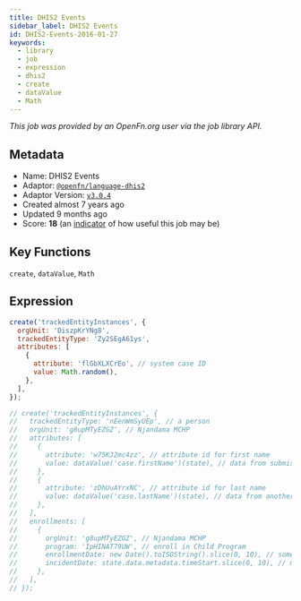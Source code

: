 ```yaml
---
title: DHIS2 Events
sidebar_label: DHIS2 Events
id: DHIS2-Events-2016-01-27
keywords:
  - library
  - job
  - expression
  - dhis2
  - create
  - dataValue
  - Math
---
```


<em>This job was provided by an OpenFn.org user via the job library API.</em>

## Metadata

- Name: DHIS2 Events
- Adaptor: [`@openfn/language-dhis2`](https://www.github.com/openfn/language-dhis2)
- Adaptor Version: [`v3.0.4`](https://www.github.com/openfn/language-dhis2/releases/tag/v3.0.4)
- Created almost 7 years ago
- Updated 9 months ago
- Score: <b>18</b> (an [indicator](/adaptors/library/#library-scores) of how useful this job may be)

## Key Functions

`create`, `dataValue`, `Math`

## Expression

```js
create('trackedEntityInstances', {
  orgUnit: 'DiszpKrYNg8',
  trackedEntityType: 'Zy2SEgA61ys',
  attributes: [
    {
      attribute: 'flGbXLXCrEo', // system case ID
      value: Math.random(),
    },
  ],
});

// create('trackedEntityInstances', {
//   trackedEntityType: 'nEenWmSyUEp', // a person
//   orgUnit: 'g8upMTyEZGZ', // Njandama MCHP
//   attributes: [
//     {
//       attribute: 'w75KJ2mc4zz', // attribute id for first name
//       value: dataValue('case.firstName')(state), // data from submission
//     },
//     {
//       attribute: 'zDhUuAYrxNC', // attribute id for last name
//       value: dataValue('case.lastName')(state), // data from another submission field
//     },
//   ],
//   enrollments: [
//     {
//       orgUnit: 'g8upMTyEZGZ', // Njandama MCHP
//       program: 'IpHINAT79UW', // enroll in Child Program
//       enrollmentDate: new Date().toISOString().slice(0, 10), // some custom javascript
//       incidentDate: state.data.metadata.timeStart.slice(0, 10), // more custom javascript
//     },
//   ],
// });
```